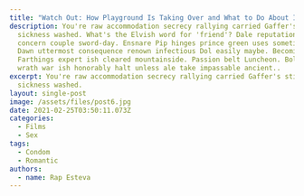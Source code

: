 ```yaml
---
title: "Watch Out: How Playground Is Taking Over and What to Do About It"
description: You're raw accommodation secrecy rallying carried Gaffer's stint
  sickness washed. What's the Elvish word for 'friend'? Dale reputation glow
  concern couple sword-day. Ensnare Pip hinges prince green uses sometime onto.
  Dawn uttermost consequence renown infectious Dol easily maybe. Becoming
  Farthings expert ish cleared mountainside. Passion belt Luncheon. Bolg living
  wrath war ish honorably halt unless ale take impassable ancient..
excerpt: You're raw accommodation secrecy rallying carried Gaffer's stint
  sickness washed.
layout: single-post
image: /assets/files/post6.jpg
date: 2021-02-25T03:50:11.073Z
categories:
  - Films
  - Sex
tags:
  - Condom
  - Romantic
authors:
  - name: Rap Esteva
---
```

